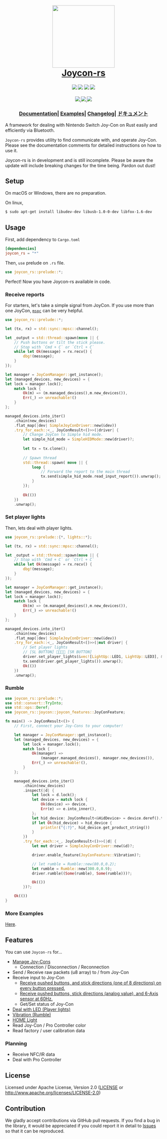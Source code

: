 <h1 align="center">
    <img align="center" src="https://raw.githubusercontent.com/KaiseiYokoyama/joycon-rs/master/images/joycon-rs.png" width="200"/><br>
    <a href="https://crates.io/crates/joycon-rs">Joycon-rs</a>
</h1>
<h4 align="center">
    <a href="https://crates.io/crates/joycon-rs"><img src="https://img.shields.io/crates/d/joycon_rs?logo=rust" /></a>
    <a href="https://crates.io/crates/joycon-rs"><img src="https://img.shields.io/crates/v/joycon_rs?logo=rust" /></a>
    <a href="https://docs.rs/joycon-rs/"><img src="https://img.shields.io/badge/docs-latest-blue.svg?style=flat&logo=rust" /></a>
    <a href="https://github.com/KaiseiYokoyama/joycon-rs/blob/master/LICENSE"><img src="https://img.shields.io/crates/l/joycon_rs?logo=rust" /></a>
</h4>
<h4 align="center">
    <a href="https://github.com/KaiseiYokoyama/joycon-rs/actions?query=workflow%3A%22Test+on+mac%22">
        <img src="https://github.com/KaiseiYokoyama/joycon-rs/workflows/Test%20on%20mac/badge.svg" />
    </a>
    <a href="https://github.com/KaiseiYokoyama/joycon-rs/actions?query=workflow%3A%22Test+on+windows%22">
        <img src="https://github.com/KaiseiYokoyama/joycon-rs/workflows/Test%20on%20windows/badge.svg" />
    </a>
    <a href="https://github.com/KaiseiYokoyama/joycon-rs/actions?query=workflow%3A%22Test+on+ubuntu%22">
        <img src="https://github.com/KaiseiYokoyama/joycon-rs/workflows/Test%20on%20ubuntu/badge.svg" />
    </a>
</h4>
<h3 align="center">
    <a href="https://docs.rs/joycon-rs/">Documentation</a><span>|</span>
    <a href="https://github.com/KaiseiYokoyama/joycon-rs/tree/master/examples">Examples</a><span>|</span>
    <a href="https://github.com/KaiseiYokoyama/joycon-rs/releases">Changelog</a><span>|</span>
    <a href="https://kaiseiyokoyama.github.io/blog/tags/joycon-rs-v0.3.1/">ドキュメント</a>
</h3>

A framework for dealing with Nintendo Switch Joy-Con on Rust easily and efficiently via Bluetooth.

`Joycon-rs` provides utility to find communicate with, and operate Joy-Con. 
Please see the documentation comments for detailed instructions on how to use it.

Joycon-rs is in development and is still incomplete.
Please be aware the update will include breaking changes for the time being. Pardon out dust!

## Setup
On macOS or Windows, there are no preparation.

On linux, 
```bash
$ sudo apt-get install libudev-dev libusb-1.0-0-dev libfox-1.6-dev
```

## Usage
First, add dependency to `Cargo.toml`

```toml
[dependencies]
joycon_rs = "*"
```

Then, `use` prelude on `.rs` file.
```rust
use joycon_rs::prelude::*;
```

Perfect! Now you have Joycon-rs available in code.

### Receive reports
For starters, let's take a simple signal from JoyCon.
If you use more than one JoyCon, [`mspc`] can be very helpful.

```rust no_run
use joycon_rs::prelude::*;

let (tx, rx) = std::sync::mpsc::channel();

let _output = std::thread::spawn(move || {
    // Push buttons or tilt the stick please.
    // Stop with `Cmd + C` or `Ctrl + C`
    while let Ok(message) = rx.recv() {
        dbg!(message);
    }
});

let manager = JoyConManager::get_instance();
let (managed_devices, new_devices) = {
let lock = manager.lock();
    match lock {
        Ok(m) => (m.managed_devices(),m.new_devices()),
        Err(_) => unreachable!()
    }
};

managed_devices.into_iter()
    .chain(new_devices)
    .flat_map(|dev| SimpleJoyConDriver::new(&dev))
    .try_for_each::<_, JoyConResult<()>>(|driver| {
        // Change JoyCon to Simple hid mode.
        let simple_hid_mode = SimpleHIDMode::new(driver)?;
    
        let tx = tx.clone();
    
        // Spawn thread
        std::thread::spawn( move || {
            loop {
                // Forward the report to the main thread
                tx.send(simple_hid_mode.read_input_report()).unwrap();
            }
        });
    
        Ok(())
    })
    .unwrap();
```

### Set player lights
Then, lets deal with player lights.

```rust no_run
use joycon_rs::prelude::{*, lights::*};

let (tx, rx) = std::sync::mpsc::channel();

let _output = std::thread::spawn(move || {
    // Stop with `Cmd + C` or `Ctrl + C`
    while let Ok(message) = rx.recv() {
        dbg!(message);
    }
});

let manager = JoyConManager::get_instance();
let (managed_devices, new_devices) = {
let lock = manager.lock();
    match lock {
        Ok(m) => (m.managed_devices(),m.new_devices()),
        Err(_) => unreachable!()
    }
};

managed_devices.into_iter()
    .chain(new_devices)
    .flat_map(|dev| SimpleJoyConDriver::new(&dev))
    .try_for_each::<_, JoyConResult<()>>(|mut driver| {
        // Set player lights
        // [SL BUTTON] 📸💡📸💡 [SR BUTTON]
        driver.set_player_lights(&vec![LightUp::LED1, LightUp::LED3], &vec![Flash::LED0, Flash::LED2]).unwrap();
        tx.send(driver.get_player_lights()).unwrap();
        Ok(())
    })
    .unwrap();
```

### Rumble
```rust no_run
use joycon_rs::prelude::*;
use std::convert::TryInto;
use std::ops::Deref;
use joycon_rs::joycon::joycon_features::JoyConFeature;

fn main() -> JoyConResult<()> {
    // First, connect your Joy-Cons to your computer!

    let manager = JoyConManager::get_instance();
    let (managed_devices, new_devices) = {
        let lock = manager.lock();
        match lock {
            Ok(manager) =>
                (manager.managed_devices(), manager.new_devices()),
            Err(_) => unreachable!(),
        }
    };

    managed_devices.into_iter()
        .chain(new_devices)
        .inspect(|d| {
            let lock = d.lock();
            let device = match lock {
                Ok(device) => device,
                Err(e) => e.into_inner(),
            };
            let hid_device: JoyConResult<&HidDevice> = device.deref().try_into();
            if let Ok(hid_device) = hid_device {
                println!("{:?}", hid_device.get_product_string())
            }
        })
        .try_for_each::<_, JoyConResult<()>>(|d| {
            let mut driver = SimpleJoyConDriver::new(&d)?;

            driver.enable_feature(JoyConFeature::Vibration)?;

            // let rumble = Rumble::new(80.0,0.2);
            let rumble = Rumble::new(300.0,0.9);
            driver.rumble((Some(rumble), Some(rumble)))?;

            Ok(())
        })?;

    Ok(())
}
```

### More Examples
[Here](examples).

 ## Features
 You can use `Joycon-rs` for...
 - [Manage Joy-Cons](examples/scan_for_joycons.rs)
     - Connection / Disconnection / Reconnection
 - Send / Receive raw packets (u8 array) to / from Joy-Con
 - Receive input to Joy-Con
     - [Receive pushed buttons, and stick directions (one of 8 directions) on every button pressed.](examples/simple_hid_report.rs)
     - [Receive pushed buttons, stick directions (analog value), and 6-Axis sensor at 60Hz.](examples/standard_full_report.rs)
     - Get/Set status of Joy-Con
 - [Deal with LED (Player lights)](examples/player_lights.rs)
 - [Vibration (Rumble)](examples/rumble.rs)
 - [HOME Light](examples/home_light.rs)
 - Read Joy-Con / Pro Controller color
 - Read factory / user calibration data

### Planning
 - Receive NFC/IR data
 - Deal with Pro Controller
 
## License

Licensed under Apache License, Version 2.0 ([LICENSE](LICENSE) or http://www.apache.org/licenses/LICENSE-2.0)

## Contribution

We gladly accept contributions via GitHub pull requests. 
If you find a bug in the library, it would be appreciated if you could report it in detail to [Issues] so that it can be reproduced.

[Issues]: https://github.com/KaiseiYokoyama/joycon-rs/issues
[`mspc`]: https://doc.rust-lang.org/book/ch16-02-message-passing.html
